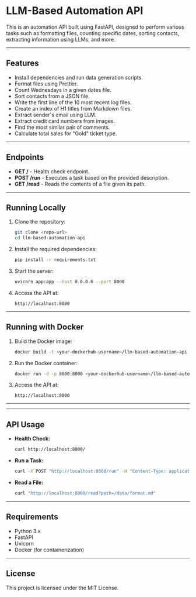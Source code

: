 # LLM-Based Automation API

This is an automation API built using FastAPI, designed to perform various tasks such as formatting files, counting specific dates, sorting contacts, extracting information using LLMs, and more.

---

## Features

- Install dependencies and run data generation scripts.
- Format files using Prettier.
- Count Wednesdays in a given dates file.
- Sort contacts from a JSON file.
- Write the first line of the 10 most recent log files.
- Create an index of H1 titles from Markdown files.
- Extract sender's email using LLM.
- Extract credit card numbers from images.
- Find the most similar pair of comments.
- Calculate total sales for "Gold" ticket type.

---

## Endpoints

- **GET /** - Health check endpoint.
- **POST /run** - Executes a task based on the provided description.
- **GET /read** - Reads the contents of a file given its path.

---

## Running Locally

1. Clone the repository:

    ```bash
    git clone <repo-url>
    cd llm-based-automation-api
    ```

2. Install the required dependencies:

    ```bash
    pip install -r requirements.txt
    ```

3. Start the server:

    ```bash
    uvicorn app:app --host 0.0.0.0 --port 8000
    ```

4. Access the API at:

    ```
    http://localhost:8000
    ```

---

## Running with Docker

1. Build the Docker image:

    ```bash
    docker build -t <your-dockerhub-username>/llm-based-automation-api .
    ```

2. Run the Docker container:

    ```bash
    docker run -d -p 8000:8000 <your-dockerhub-username>/llm-based-automation-api
    ```

3. Access the API at:

    ```
    http://localhost:8000
    ```

---


---

## API Usage

- **Health Check:**

    ```bash
    curl http://localhost:8000/
    ```

- **Run a Task:**

    ```bash
    curl -X POST "http://localhost:8000/run" -H "Content-Type: application/json" -d '{"task": "Format /data/format.md using Prettier"}'
    ```

- **Read a File:**

    ```bash
    curl "http://localhost:8000/read?path=/data/format.md"
    ```

---

## Requirements

- Python 3.x
- FastAPI
- Uvicorn
- Docker (for containerization)

---

## License

This project is licensed under the MIT License.
